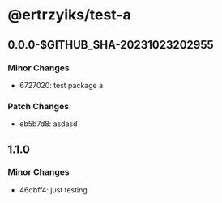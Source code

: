 # @ertrzyiks/test-a

## 0.0.0-$GITHUB_SHA-20231023202955

### Minor Changes

- 6727020: test package a

### Patch Changes

- eb5b7d8: asdasd

## 1.1.0

### Minor Changes

- 46dbff4: just testing
